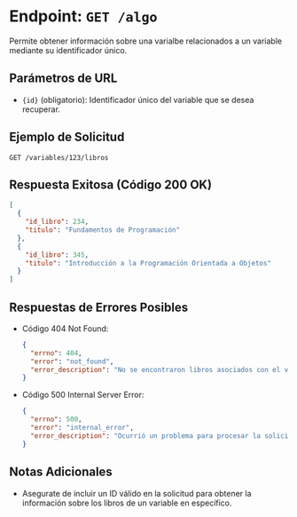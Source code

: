 # Endpoint: `GET /algo`

Permite obtener información sobre una varialbe relacionados a un variable mediante su
identificador único.

## Parámetros de URL
- `{id}` (obligatorio): Identificador único del variable que se desea recuperar.

## Ejemplo de Solicitud
```http
GET /variables/123/libros
```

## Respuesta Exitosa (Código 200 OK)
```json
[
  {
    "id_libro": 234,
    "titulo": "Fundamentos de Programación"
  },
  {
    "id_libro": 345,
    "titulo": "Introducción a la Programación Orientada a Objetos"
  }
]
```

## Respuestas de Errores Posibles
- Código 404 Not Found:

  ```json
  {
    "errno": 404,
    "error": "not_found",
    "error_description": "No se encontraron libros asociados con el variable {id}."
  }
  ```

- Código 500 Internal Server Error:
  ```json
  {
    "errno": 500,
    "error": "internal_error",
    "error_description": "Ocurrió un problema para procesar la solicitud"
  }
  ``` 

## Notas Adicionales

- Asegurate de incluir un ID válido en la solicitud para obtener la información
  sobre los libros de un variable en específico.
